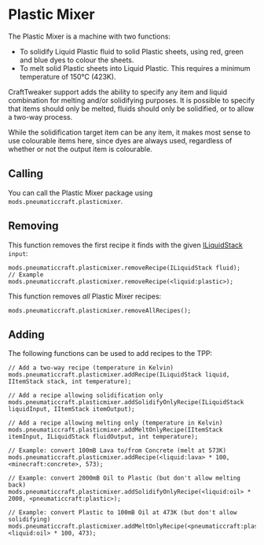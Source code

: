 # Plastic Mixer

The Plastic Mixer is a machine with two functions:

* To solidify Liquid Plastic fluid to solid Plastic sheets, using red, green and blue dyes to colour the sheets.
* To melt solid Plastic sheets into Liquid Plastic. This requires a minimum temperature of 150°C (423K).

CraftTweaker support adds the ability to specify any item and liquid combination for melting and/or solidifying purposes. It is possible to specify that items should only be melted, fluids should only be solidified, or to allow a two-way process.

While the solidification target item can be any item, it makes most sense to use colourable items here, since dyes are always used, regardless of whether or not the output item is colourable.

## Calling

You can call the Plastic Mixer package using `mods.pneumaticcraft.plasticmixer`.

## Removing

This function removes the first recipe it finds with the given [ILiquidStack](/Vanilla/Liquids/ILiquidStack/) `input`:

    mods.pneumaticcraft.plasticmixer.removeRecipe(ILiquidStack fluid);
    // Example
    mods.pneumaticcraft.plasticmixer.removeRecipe(<liquid:plastic>);
    

This function removes *all* Plastic Mixer recipes:

    mods.pneumaticcraft.plasticmixer.removeAllRecipes();
    

## Adding

The following functions can be used to add recipes to the TPP:

```zenscript
// Add a two-way recipe (temperature in Kelvin)
mods.pneumaticcraft.plasticmixer.addRecipe(ILiquidStack liquid, IItemStack stack, int temperature);

// Add a recipe allowing solidification only
mods.pneumaticcraft.plasticmixer.addSolidifyOnlyRecipe(ILiquidStack liquidInput, IItemStack itemOutput);

// Add a recipe allowing melting only (temperature in Kelvin)
mods.pneumaticcraft.plasticmixer.addMeltOnlyRecipe(IItemStack itemInput, ILiquidStack fluidOutput, int temperature);

// Example: convert 100mB Lava to/from Concrete (melt at 573K)
mods.pneumaticcraft.plasticmixer.addRecipe(<liquid:lava> * 100, <minecraft:concrete>, 573);

// Example: convert 2000mB Oil to Plastic (but don't allow melting back)
mods.pneumaticcraft.plasticmixer.addSolidifyOnlyRecipe(<liquid:oil> * 2000, <pneumaticcraft:plastic>);

// Example: convert Plastic to 100mB Oil at 473K (but don't allow solidifying)
mods.pneumaticcraft.plasticmixer.addMeltOnlyRecipe(<pneumaticcraft:plastic>, <liquid:oil> * 100, 473);
```